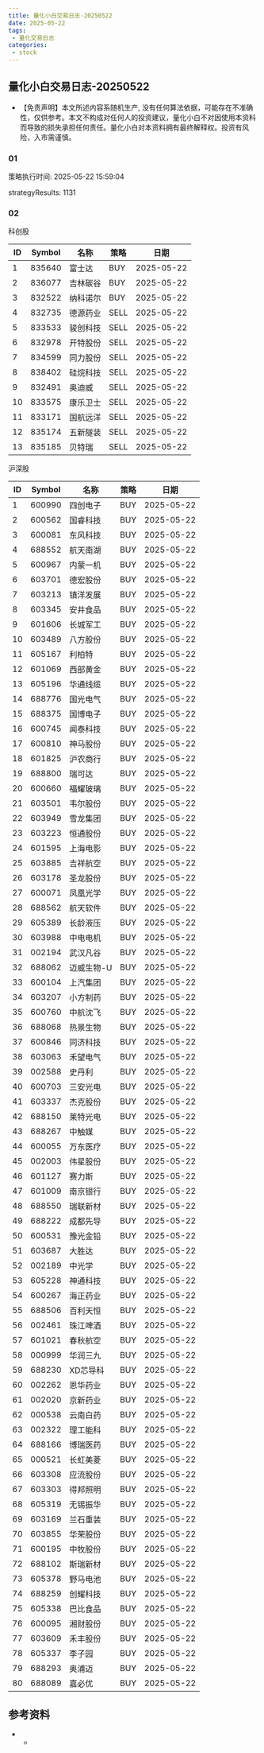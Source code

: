 ```yaml
---
title: 量化小白交易日志-20250522
date: 2025-05-22
tags:
 - 量化交易日志
categories: 
 - stock
---
```


## 量化小白交易日志-20250522

- 【免责声明】本文所述内容系随机生产, 没有任何算法依据，可能存在不准确性，仅供参考。本文不构成对任何人的投资建议，量化小白不对因使用本资料而导致的损失承担任何责任。量化小白对本资料拥有最终解释权。投资有风险，入市需谨慎。

### 01

策略执行时间: 2025-05-22 15:59:04

strategyResults: 1131

### 02

科创股

|ID|Symbol|名称|策略|日期|
| ---- | ---- | ---- | ---- | ---- |
|1|835640|富士达|BUY|2025-05-22|
|2|836077|吉林碳谷|BUY|2025-05-22|
|3|832522|纳科诺尔|BUY|2025-05-22|
|4|832735|德源药业|SELL|2025-05-22|
|5|833533|骏创科技|SELL|2025-05-22|
|6|832978|开特股份|SELL|2025-05-22|
|7|834599|同力股份|SELL|2025-05-22|
|8|838402|硅烷科技|SELL|2025-05-22|
|9|832491|奥迪威|SELL|2025-05-22|
|10|833575|康乐卫士|SELL|2025-05-22|
|11|833171|国航远洋|SELL|2025-05-22|
|12|835174|五新隧装|SELL|2025-05-22|
|13|835185|贝特瑞|SELL|2025-05-22|

沪深股

|ID|Symbol|名称|策略|日期|
| ---- | ---- | ---- | ---- | ---- |
|1|600990|四创电子|BUY|2025-05-22|
|2|600562|国睿科技|BUY|2025-05-22|
|3|600081|东风科技|BUY|2025-05-22|
|4|688552|航天南湖|BUY|2025-05-22|
|5|600967|内蒙一机|BUY|2025-05-22|
|6|603701|德宏股份|BUY|2025-05-22|
|7|603213|镇洋发展|BUY|2025-05-22|
|8|603345|安井食品|BUY|2025-05-22|
|9|601606|长城军工|BUY|2025-05-22|
|10|603489|八方股份|BUY|2025-05-22|
|11|605167|利柏特|BUY|2025-05-22|
|12|601069|西部黄金|BUY|2025-05-22|
|13|605196|华通线缆|BUY|2025-05-22|
|14|688776|国光电气|BUY|2025-05-22|
|15|688375|国博电子|BUY|2025-05-22|
|16|600745|闻泰科技|BUY|2025-05-22|
|17|600810|神马股份|BUY|2025-05-22|
|18|601825|沪农商行|BUY|2025-05-22|
|19|688800|瑞可达|BUY|2025-05-22|
|20|600660|福耀玻璃|BUY|2025-05-22|
|21|603501|韦尔股份|BUY|2025-05-22|
|22|603949|雪龙集团|BUY|2025-05-22|
|23|603223|恒通股份|BUY|2025-05-22|
|24|601595|上海电影|BUY|2025-05-22|
|25|603885|吉祥航空|BUY|2025-05-22|
|26|603178|圣龙股份|BUY|2025-05-22|
|27|600071|凤凰光学|BUY|2025-05-22|
|28|688562|航天软件|BUY|2025-05-22|
|29|605389|长龄液压|BUY|2025-05-22|
|30|603988|中电电机|BUY|2025-05-22|
|31|002194|武汉凡谷|BUY|2025-05-22|
|32|688062|迈威生物-U|BUY|2025-05-22|
|33|600104|上汽集团|BUY|2025-05-22|
|34|603207|小方制药|BUY|2025-05-22|
|35|600760|中航沈飞|BUY|2025-05-22|
|36|688068|热景生物|BUY|2025-05-22|
|37|600846|同济科技|BUY|2025-05-22|
|38|603063|禾望电气|BUY|2025-05-22|
|39|002588|史丹利|BUY|2025-05-22|
|40|600703|三安光电|BUY|2025-05-22|
|41|603337|杰克股份|BUY|2025-05-22|
|42|688150|莱特光电|BUY|2025-05-22|
|43|688267|中触媒|BUY|2025-05-22|
|44|600055|万东医疗|BUY|2025-05-22|
|45|002003|伟星股份|BUY|2025-05-22|
|46|601127|赛力斯|BUY|2025-05-22|
|47|601009|南京银行|BUY|2025-05-22|
|48|688550|瑞联新材|BUY|2025-05-22|
|49|688222|成都先导|BUY|2025-05-22|
|50|600531|豫光金铅|BUY|2025-05-22|
|51|603687|大胜达|BUY|2025-05-22|
|52|002189|中光学|BUY|2025-05-22|
|53|605228|神通科技|BUY|2025-05-22|
|54|600267|海正药业|BUY|2025-05-22|
|55|688506|百利天恒|BUY|2025-05-22|
|56|002461|珠江啤酒|BUY|2025-05-22|
|57|601021|春秋航空|BUY|2025-05-22|
|58|000999|华润三九|BUY|2025-05-22|
|59|688230|XD芯导科|BUY|2025-05-22|
|60|002262|恩华药业|BUY|2025-05-22|
|61|002020|京新药业|BUY|2025-05-22|
|62|000538|云南白药|BUY|2025-05-22|
|63|002322|理工能科|BUY|2025-05-22|
|64|688166|博瑞医药|BUY|2025-05-22|
|65|000521|长虹美菱|BUY|2025-05-22|
|66|603308|应流股份|BUY|2025-05-22|
|67|603303|得邦照明|BUY|2025-05-22|
|68|605319|无锡振华|BUY|2025-05-22|
|69|603169|兰石重装|BUY|2025-05-22|
|70|603855|华荣股份|BUY|2025-05-22|
|71|600195|中牧股份|BUY|2025-05-22|
|72|688102|斯瑞新材|BUY|2025-05-22|
|73|605378|野马电池|BUY|2025-05-22|
|74|688259|创耀科技|BUY|2025-05-22|
|75|605338|巴比食品|BUY|2025-05-22|
|76|600095|湘财股份|BUY|2025-05-22|
|77|603609|禾丰股份|BUY|2025-05-22|
|78|605337|李子园|BUY|2025-05-22|
|79|688293|奥浦迈|BUY|2025-05-22|
|80|688089|嘉必优|BUY|2025-05-22|

## 参考资料

- -